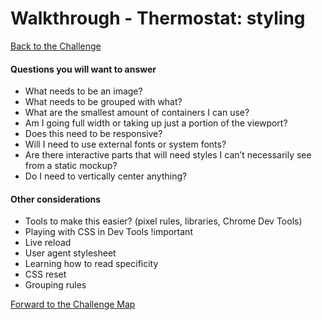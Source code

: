 # Walkthrough - Thermostat: styling

[Back to the Challenge](../styling.md)

#### Questions you will want to answer

- What needs to be an image?
- What needs to be grouped with what?
- What are the smallest amount of containers I can use?
- Am I going full width or taking up just a portion of the viewport?
- Does this need to be responsive?
- Will I need to use external fonts or system fonts?
- Are there interactive parts that will need styles I can’t necessarily see from a static mockup?
- Do I need to vertically center anything?

#### Other considerations

- Tools to make this easier? (pixel rules, libraries, Chrome Dev Tools)
- Playing with CSS in Dev Tools !important
- Live reload
- User agent stylesheet
- Learning how to read specificity
- CSS reset
- Grouping rules

[Forward to the Challenge Map](../README.md)
